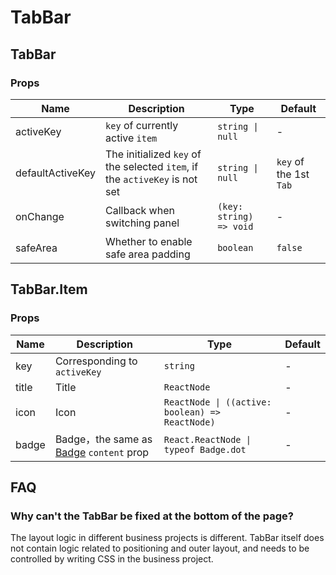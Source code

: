 # TabBar

<code src="./demos/demo1.tsx"></code>

<code src="./demos/demo2.tsx"></code>

## TabBar

### Props

| Name             | Description                                                                 | Type                    | Default                |
| ---------------- | --------------------------------------------------------------------------- | ----------------------- | ---------------------- |
| activeKey        | `key` of currently active `item`                                            | `string \| null`        | -                      |
| defaultActiveKey | The initialized `key` of the selected `item`, if the `activeKey` is not set | `string \| null`        | `key` of the 1st `Tab` |
| onChange         | Callback when switching panel                                               | `(key: string) => void` | -                      |
| safeArea         | Whether to enable safe area padding                                         | `boolean`               | `false`                |

## TabBar.Item

### Props

| Name  | Description                                        | Type                                            | Default |
| ----- | -------------------------------------------------- | ----------------------------------------------- | ------- |
| key   | Corresponding to `activeKey`                       | `string`                                        | -       |
| title | Title                                              | `ReactNode`                                     | -       |
| icon  | Icon                                               | `ReactNode \| ((active: boolean) => ReactNode)` | -       |
| badge | Badge，the same as [Badge](./badge) `content` prop | `React.ReactNode \| typeof Badge.dot`           | -       |

## FAQ

### Why can't the TabBar be fixed at the bottom of the page?

The layout logic in different business projects is different. TabBar itself does not contain logic related to positioning and outer layout, and needs to be controlled by writing CSS in the business project.
